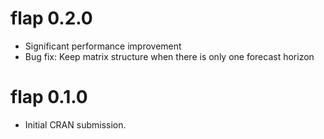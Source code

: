 # flap 0.2.0

* Significant performance improvement
* Bug fix: Keep matrix structure when there is only one forecast horizon

# flap 0.1.0

* Initial CRAN submission.
